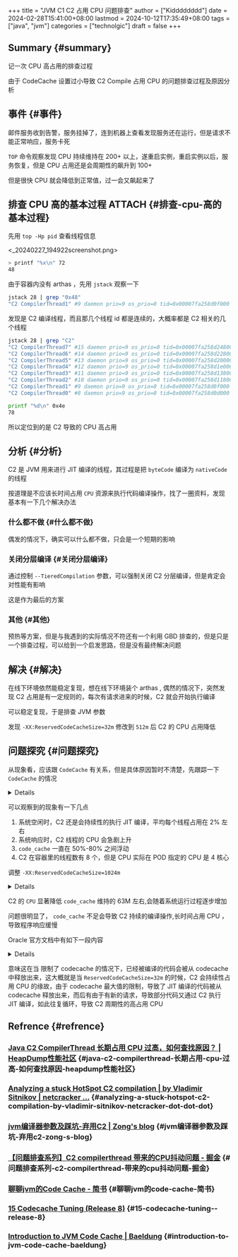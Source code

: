 +++
title = "JVM C1 C2 占用 CPU 问题排查"
author = ["Kidddddddd"]
date = 2024-02-28T15:41:00+08:00
lastmod = 2024-10-12T17:35:49+08:00
tags = ["java", "jvm"]
categories = ["technolgic"]
draft = false
+++

## Summary {#summary}

记一次 CPU 高占用的排查过程

由于 CodeCache 设置过小导致 C2 Compile 占用 CPU 的问题排查过程及原因分析

<!--more-->


## 事件 {#事件}

邮件服务收到告警，服务挂掉了，连到机器上查看发现服务还在运行，但是请求不能正常响应，服务卡死

`TOP` 命令观察发现 CPU 持续维持在 200+ 以上，遂重启实例，重启实例以后，服务恢复，但是 CPU 占用还是会周期性的飙升到 100+

但是很快 CPU 就会降低到正常值，过一会又飙起来了


## 排查 CPU 高的基本过程 <span class="tag"><span class="ATTACH">ATTACH</span></span> {#排查-cpu-高的基本过程}

先用 `top -Hp pid` 查看线程信息

<_20240227_194922screenshot.png>

```bash
> printf "%x\n" 72
48
```

由于容器内没有 arthas ，先用 `jstack` 观察一下

```bash
jstack 28 | grep "0x48"
"C2 CompilerThread1" #9 daemon prio=9 os_prio=0 tid=0x00007fa258d0f000 nid=0x48 waiting on condition [0x0000000000000000]
```

发现是 C2 编译线程，而且那几个线程 id 都是连续的，大概率都是 C2 相关的几个线程

```bash
jstack 28 | grep "C2"
"C2 CompilerThread7" #15 daemon prio=9 os_prio=0 tid=0x00007fa258d24800 nid=0x4e waiting on condition [0x0000000000000000]
"C2 CompilerThread6" #14 daemon prio=9 os_prio=0 tid=0x00007fa258d22800 nid=0x4d waiting on condition [0x0000000000000000]
"C2 CompilerThread5" #13 daemon prio=9 os_prio=0 tid=0x00007fa258d20000 nid=0x4c waiting on condition [0x0000000000000000]
"C2 CompilerThread4" #12 daemon prio=9 os_prio=0 tid=0x00007fa258d1e000 nid=0x4b waiting on condition [0x0000000000000000]
"C2 CompilerThread3" #11 daemon prio=9 os_prio=0 tid=0x00007fa258d13800 nid=0x4a waiting on condition [0x0000000000000000]
"C2 CompilerThread2" #10 daemon prio=9 os_prio=0 tid=0x00007fa258d11800 nid=0x49 waiting on condition [0x0000000000000000]
"C2 CompilerThread1" #9 daemon prio=9 os_prio=0 tid=0x00007fa258d0f000 nid=0x48 waiting on condition [0x0000000000000000]
"C2 CompilerThread0" #8 daemon prio=9 os_prio=0 tid=0x00007fa258d0d000 nid=0x47 waiting on condition [0x0000000000000000]
```

```bash
printf "%d\n" 0x4e
78
```

所以定位到的是 C2 导致的 CPU 高占用


## 分析 {#分析}

C2 是 JVM 用来进行 JIT 编译的线程，其过程是把 `byteCode` 编译为 `nativeCode` 的线程

按道理是不应该长时间占用 `CPU` 资源来执行代码编译操作，找了一圈资料，发现基本有一下几个解决办法


### 什么都不做 {#什么都不做}

偶发的情况下，确实可以什么都不做，只会是一个短期的影响


### 关闭分层编译 {#关闭分层编译}

通过控制 `--TieredCompilation` 参数，可以强制关闭 C2 分层编译，但是肯定会对性能有影响

这是作为最后的方案


### 其他 {#其他}

预热等方案，但是与我遇到的实际情况不符还有一个利用 GBD 排查的，但是只是一个排查过程，可以给到一个启发思路，但是没有最终解决问题


## 解决 {#解决}

在线下环境依然能稳定复现，想在线下环境装个 arthas , 偶然的情况下，突然发现 C2 占用是有一定规则的，每次有请求进来的时候，C2 就会开始执行编译

可以稳定复现，于是排查 JVM 参数

发现 `-XX:ReservedCodeCacheSize=32m` 修改到 `512m` 后 C2 的 CPU 占用降低


## 问题探究 {#问题探究}

从现象看，应该跟 `CodeCache` 有关系，但是具体原因暂时不清楚，先跟踪一下 `CodeCache` 的情况

<details>
<div class="details">

ID    NAME                             GROUP            PRIORITY    STATE      %CPU       DELTA_TIME TIME        INTERRUPTE DAEMON
-1    C2 CompilerThread4               -                -1          -          3.24       0.161      1:2.351     false      true
-1    C2 CompilerThread1               -                -1          -          3.15       0.157      0:59.482    false      true
-1    C2 CompilerThread7               -                -1          -          1.01       0.050      0:57.240    false      true
-1    C2 CompilerThread0               -                -1          -          0.52       0.026      0:57.014    false      true
-1    C2 CompilerThread2               -                -1          -          0.35       0.017      1:2.947     false      true
-1    C1 CompilerThread8               -                -1          -          0.3        0.014      0:10.679    false      true
-1    C1 CompilerThread9               -                -1          -          0.29       0.014      0:10.745    false      true
-1    C2 CompilerThread6               -                -1          -          0.28       0.013      1:3.782     false      true
-1    C2 CompilerThread3               -                -1          -          0.27       0.013      0:58.764    false      true
309   SimplePauseDetectorThread_0      main             5           TIMED_WAIT 0.27       0.013      0:4.131     false      true
310   SimplePauseDetectorThread_1      main             5           TIMED_WAIT 0.26       0.012      0:4.213     false      true
311   SimplePauseDetectorThread_2      main             5           TIMED_WAIT 0.25       0.012      0:4.163     false      true
Memory                       used      total     max      usage     GC
heap                         1067M     4096M     4096M    26.05%    gc.g1_young_generation.count      34
g1_eden_space                470M      948M      -1       49.58%    gc.g1_young_generation.time(ms)   2926
g1_survivor_space            128M      128M      -1       100.00%   gc.g1_old_generation.count        0
g1_old_gen                   469M      3020M     4096M    11.45%    gc.g1_old_generation.time(ms)     0
nonheap                      175M      192M      -1       90.94%
code_cache                   20M       28M       32M      64.11%
metaspace                    137M      145M      -1       94.45%
compressed_class_space       16M       18M       1024M    1.65%
direct                       136K      136K      -        100.00%
mapped                       0K        0K        -        0.00%
Runtime
os.name                                                             Linux
os.version                                                          3.10.0-1160.92.1.el7.x86_64
java.version                                                        1.8.0_60
java.home                                                           /home/work/1.8.0_60/jre
systemload.average                                                  0.14
processors                                                          16
timestamp/uptime                                                    Wed Feb 28 10:54:33 CST 2024/2052s
ID    NAME                             GROUP            PRIORITY    STATE      %CPU       DELTA_TIME TIME        INTERRUPTE DAEMON
-1    C2 CompilerThread0               -                -1          -          15.87      0.793      0:57.807    false      true
-1    C2 CompilerThread6               -                -1          -          11.8       0.590      1:4.372     false      true
-1    C2 CompilerThread1               -                -1          -          3.85       0.192      0:59.675    false      true
-1    C2 CompilerThread2               -                -1          -          1.74       0.086      1:3.034     false      true
-1    C2 CompilerThread4               -                -1          -          1.37       0.068      1:2.420     false      true
-1    C2 CompilerThread7               -                -1          -          1.14       0.057      0:57.297    false      true
-1    C2 CompilerThread3               -                -1          -          0.8        0.040      0:58.804    false      true
-1    C2 CompilerThread5               -                -1          -          0.53       0.026      0:56.526    false      true
309   SimplePauseDetectorThread_0      main             5           TIMED_WAIT 0.3        0.014      0:4.146     false      true
311   SimplePauseDetectorThread_2      main             5           TIMED_WAIT 0.29       0.014      0:4.177     false      true
310   SimplePauseDetectorThread_1      main             5           TIMED_WAIT 0.28       0.014      0:4.227     false      true
-1    C1 CompilerThread9               -                -1          -          0.27       0.013      0:10.759    false      true
Memory                       used      total     max      usage     GC
heap                         1067M     4096M     4096M    26.05%    gc.g1_young_generation.count      34
g1_eden_space                470M      948M      -1       49.58%    gc.g1_young_generation.time(ms)   2926
g1_survivor_space            128M      128M      -1       100.00%   gc.g1_old_generation.count        0
g1_old_gen                   469M      3020M     4096M    11.45%    gc.g1_old_generation.time(ms)     0
nonheap                      174M      192M      -1       90.64%
code_cache                   19M       28M       32M      62.31%
metaspace                    137M      145M      -1       94.45%
compressed_class_space       16M       18M       1024M    1.65%
direct                       136K      136K      -        100.00%
mapped                       0K        0K        -        0.00%
</div>
</details>

可以观察到的现象有一下几点

1.  系统空闲时，C2 还是会持续性的执行 JIT 编译，平均每个线程占用在 2% 左右
2.  系统响应时，C2 线程的 CPU 会急剧上升
3.  `code_cache` 一直在 50%-80% 之间浮动
4.  C2 在容器里的线程数有 8 个，但是 CPU 实际在 POD 指定的 CPU 是 4 核心

调整 `-XX:ReservedCodeCacheSize=1024m`

<details>
<div class="details">

ID    NAME                             GROUP            PRIORITY    STATE      %CPU       DELTA_TIME TIME        INTERRUPTE DAEMON
311   SimplePauseDetectorThread_0      main             5           TIMED_WAIT 0.21       0.010      0:3.103     false      true
313   SimplePauseDetectorThread_2      main             5           TIMED_WAIT 0.21       0.010      0:3.077     false      true
312   SimplePauseDetectorThread_1      main             5           TIMED_WAIT 0.2        0.009      0:3.164     false      true
111   ee-ext-count-1                   main             5           TIMED_WAIT 0.07       0.003      0:1.493     false      false
82    Timer-for-arthas-dashboard-eaff5 system           5           RUNNABLE   0.07       0.003      0:1.088     false      true
-1    VM Periodic Task Thread          -                -1          -          0.05       0.002      0:1.112     false      true
-1    Unknown Thread                   -                -1          -          0.05       0.002      0:1.054     false      true
68    trace-collector                  main             5           TIMED_WAIT 0.04       0.002      0:1.264     false      false
299   ee-ext-12                        main             5           TIMED_WAIT 0.03       0.001      0:0.016     false      false
47    activiti-acquire-timer-jobs      main             5           TIMED_WAIT 0.03       0.001      0:0.370     false      false
41    SimplePauseDetectorThread_0      system           9           TIMED_WAIT 0.02       0.001      0:0.636     false      true
198   ee-ext-core-client-15            main             5           WAITING    0.02       0.001      0:0.015     false      false
Memory                       used      total     max      usage     GC
heap                         906M      4096M     4096M    22.13%    gc.g1_young_generation.count      27
g1_eden_space                324M      948M      -1       34.18%    gc.g1_young_generation.time(ms)   2492
g1_survivor_space            128M      128M      -1       100.00%   gc.g1_old_generation.count        0
g1_old_gen                   454M      3020M     4096M    11.10%    gc.g1_old_generation.time(ms)     0
nonheap                      202M      209M      -1       96.85%
code_cache                   63M       63M       1024M    6.18%
metaspace                    124M      129M      -1       95.97%
compressed_class_space       15M       16M       1024M    1.47%
direct                       80K       80K       -        100.00%
mapped                       0K        0K        -        0.00%
Runtime
</div>
</details>

C2 的 `CPU` 显著降低 `code_cache` 维持的 63M 左右,会随着系统运行过程逐步增加

问题很明显了， `code_cache` 不足会导致 C2 持续的编译操作,长时间占用 CPU ，导致程序响应缓慢

Oracle 官方文档中有如下一段内容

<details>
<div class="details">

Keep in mind that the codecache starts relatively small and then grows as needed as new methods are compiled.Sometimes compiled methods are freed from the codecache, especially when the maximum size of the codecache is constrained. The memory used by free methods can be reused for newly compiled methods, allowing additional methods to be compiled without growing the codecache further.
-- [15 Codecache Tuning (Release 8)](https://docs.oracle.com/javase/8/embedded/develop-apps-platforms/codecache.htm)
</div>
</details>

意味这在当 限制了 codecache 的情况下，已经被编译的代码会被从 codecache 中释放出来，这大概就是当 `ReservedCodeCacheSize=32m` 的时候，C2 会持续性占用 CPU 的缘故，由于 codecache 最大值的限制，导致了 JIT 编译的代码被从 codecache 释放出来，而后有由于有新的请求，导致部分代码又通过 C2 执行 JIT 编译，如此往复循环，导致 C2 周期性的高占用 CPU


## Refrence {#refrence}


### [Java C2 CompilerThread 长期占用 CPU 过高，如何查找原因？ | HeapDump性能社区](https://heapdump.cn/question/2499643) {#java-c2-compilerthread-长期占用-cpu-过高-如何查找原因-heapdump性能社区}


### [Analyzing a stuck HotSpot C2 compilation | by Vladimir Sitnikov | netcracker ...](https://medium.com/netcracker/analyzing-a-stuck-hotspot-c2-compilation-85e0ca230744) {#analyzing-a-stuck-hotspot-c2-compilation-by-vladimir-sitnikov-netcracker-dot-dot-dot}


### [jvm编译器参数及踩坑-弃用C2 | Zong's blog](https://www.lstop.pub/2021/09/07/jvm%E7%BC%96%E8%AF%91%E5%99%A8%E5%8F%82%E6%95%B0%E5%8F%8A%E8%B8%A9%E5%9D%91/) {#jvm编译器参数及踩坑-弃用c2-zong-s-blog}


### [【问题排查系列】C2 compilerthread 带来的CPU抖动问题 - 掘金](https://juejin.cn/post/6991655671783489544) {#问题排查系列-c2-compilerthread-带来的cpu抖动问题-掘金}


### [聊聊jvm的Code Cache - 简书](https://www.jianshu.com/p/b064274536ed) {#聊聊jvm的code-cache-简书}


### [15 Codecache Tuning (Release 8)](https://docs.oracle.com/javase/8/embedded/develop-apps-platforms/codecache.htm) {#15-codecache-tuning--release-8}


### [Introduction to JVM Code Cache | Baeldung](https://www.baeldung.com/jvm-code-cache) {#introduction-to-jvm-code-cache-baeldung}
